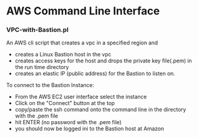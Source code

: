 # AWS Command Line Interface


### VPC-with-Bastion.pl

An AWS cli script that creates a vpc in a specified region and
 - creates a Linux Bastion host in the vpc 
 - creates access keys for the host and drops the private key file(.pem) in the run time directory
 - creates an elastic IP (public address) for the Bastion to listen on. 


To connect to the Bastion Instance:

 - From the AWS EC2 user interface select the instance
 - Click on the "Connect" button at the top
 - copy/paste the ssh command onto the command line in the directory with the .pem file 
 - hit ENTER (no password with the .pem file)
 - you should now be logged ini to the Bastion host at Amazon

